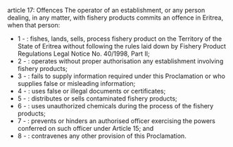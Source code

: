 article 17: Offences
The operator of an establishment, or any person dealing, in any matter, with fishery products commits an offence in Eritrea, when that person:
<ul>
			<li>1 - : fishes, lands, sells, process fishery product on the Territory of the State of Eritrea without following  the rules laid down by Fishery Product Regulations Legal Notice No. 40&#x2F;1998, Part II;<ul>
			</ul></li>			<li>2 - : operates without proper authorisation any establishment involving fishery products;<ul>
			</ul></li>			<li>3 - : fails to supply information required under this Proclamation or who supplies false or misleading  information;<ul>
			</ul></li>			<li>4 - : uses false or illegal documents or certificates;<ul>
			</ul></li>			<li>5 - : distributes or sells contaminated fishery products;<ul>
			</ul></li>			<li>6 - : uses unauthorized chemicals during the process of the fishery products;<ul>
			</ul></li>			<li>7 - : prevents or hinders an authorised officer exercising the powers conferred on such officer under Article 15; and<ul>
			</ul></li>			<li>8 - : contravenes any other provision of this Proclamation.<ul>
			</ul></li></ul>